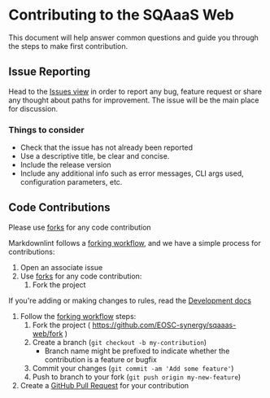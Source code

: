 # Contributing to the SQAaaS Web

This document will help answer common questions and guide you through the steps
to make first contribution. 

## Issue Reporting

Head to the
[Issues view](https://github.com/EOSC-synergy/sqaaas-web/issues) in
order to report any bug, feature request or share any thought about paths for
improvement. The issue will be the main place for discussion.

### Things to consider

* Check that the issue has not already been reported
* Use a descriptive title, be clear and concise.
* Include the release version 
* Include any additional info such as error messages, CLI args used,
configuration parameters, etc.

## Code Contributions

Please use [forks](https://guides.github.com/activities/forking/) for any code
contribution 

Markdownlint follows a [forking
workflow](), and we have a simple
process for contributions:

1. Open an associate issue
1. Use [forks](https://guides.github.com/activities/forking/) for any code
   contribution:
   1. Fork the project 


If you're adding or making changes to rules, read the [Development
   docs](#local-development)
1. Follow the [forking workflow](https://guides.github.com/activities/forking/)
   steps:
   1. Fork the project ( <https://github.com/EOSC-synergy/sqaaas-web/fork> )
   1. Create a branch (`git checkout -b my-contribution`)
      - Branch name might be prefixed to indicate whether the contribution is
        a feature or bugfix
   1. Commit your changes (`git commit -am 'Add some feature'`)
   1. Push to branch to your fork (`git push origin my-new-feature`)
1. Create a [GitHub Pull
   Request](https://help.github.com/articles/about-pull-requests/) for your
   contribution
